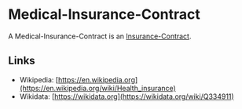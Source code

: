 # Medical-Insurance-Contract

A Medical-Insurance-Contract is an [Insurance-Contract](670046.md).

## Links

- Wikipedia: [https://en.wikipedia.org](https://en.wikipedia.org/wiki/Health_insurance)
- Wikidata: [https://wikidata.org](https://wikidata.org/wiki/Q334911)
